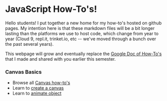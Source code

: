 # JavaScript How-To's!
Hello students! I put together a new home for my how-to's hosted on github pages. My intention here is that these markdown files will be a bit longer lasting than the platforms we use to host code, which change from year to year (Cloud 9, repl.it, trinket.io, etc -- we've moved through a bunch over the past several years).

This webpage will grow and eventually replace the [Google Doc of How-To's](https://docs.google.com/document/d/1MrPTAd-LPJpUH93BYElgGv_abhhagAWaURrOtqjfj9A/edit) that I made and shared with you earlier this semester.

### Canvas Basics
- Browse all [Canvas how-to's](canvas/index.md)
- Learn to [create a canvas](./canvas/creating_a_canvas.md)
- Learn to [animate object](./canvas/simple_animation.md)
